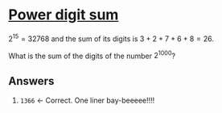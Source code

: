 # [Power digit sum](https://projecteuler.net/problem=16)

$2^15 = 32768$ and the sum of its digits is $3 + 2 + 7 + 6 + 8 = 26$.

What is the sum of the digits of the number $2^1000$?

## Answers 

1. `1366` &larr; Correct. One liner bay-beeeee!!!!

